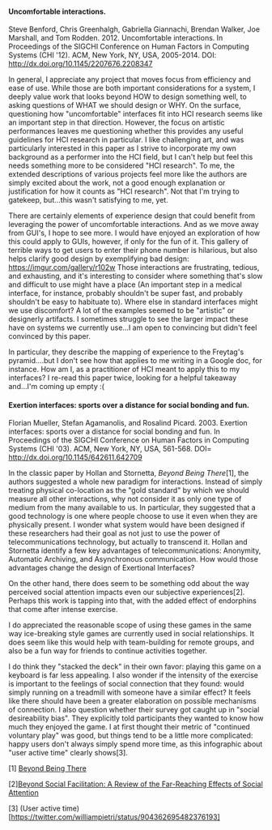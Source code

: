 #### Uncomfortable interactions.
Steve Benford, Chris Greenhalgh, Gabriella Giannachi, Brendan Walker, Joe Marshall, and Tom Rodden. 2012. Uncomfortable interactions. In Proceedings of the SIGCHI Conference on Human Factors in Computing Systems (CHI '12). ACM, New York, NY, USA, 2005-2014. DOI: http://dx.doi.org/10.1145/2207676.2208347

In general, I appreciate any project that moves focus from efficiency and ease of use. While those are both important considerations for a system, I deeply value work that looks beyond HOW to design something well, to asking questions of WHAT we should design or WHY. On the surface, questioning how "uncomfortable" interfaces fit into HCI research seems like an important step in that direction. However, the focus on artistic performances leaves me questioning whether this provides any useful guidelines for HCI research in particular. I like challenging art, and was particularly interested in this paper as I strive to incorporate my own background as a performer into the HCI field, but I can't help but feel this needs something more to be considered "HCI research". To me, the extended descriptions of various projects feel more like the authors are simply excited about the work, not a good enough explanation or justification for how it counts as "HCI research". Not that I'm trying to gatekeep, but...this wasn't satisfying to me, yet.

There are certainly elements of experience design that could benefit from leveraging the power of uncomfortable interactions. And as we move away from GUI's, I hope to see more. I would have enjoyed an exploration of how this could apply to GUIs, however, if only for the fun of it. This gallery of terrible ways to get users to enter their phone number is hilarious, but also helps clarify good design by exemplifying bad design: https://imgur.com/gallery/r102w Those interactions are frustrating, tedious, and exhausting, and it's interesting to consider where something that's slow and difficult to use might have a place (An important step in a medical interface, for instance, probably shouldn't be super fast, and probably shouldn't be easy to habituate to). Where else in standard interfaces might we use discomfort? A lot of the examples seemed to be "artistic" or designerly artifacts. I sometimes struggle to see the larger impact these have on systems we currently use...I am open to convincing but didn't feel convinced by this paper.

In particular, they describe the mapping of experience to the Freytag's pyramid....but I don't see how that applies to me writing in a Google doc, for instance. How am I, as a practitioner of HCI meant to apply this to my interfaces? I re-read this paper twice, looking for a helpful takeaway and...I'm coming up empty :(

#### Exertion interfaces: sports over a distance for social bonding and fun.
Florian Mueller, Stefan Agamanolis, and Rosalind Picard. 2003. Exertion interfaces: sports over a distance for social bonding and fun. In Proceedings of the SIGCHI Conference on Human Factors in Computing Systems (CHI '03). ACM, New York, NY, USA, 561-568. DOI= http://dx.doi.org/10.1145/642611.642709

In the classic paper by Hollan and Stornetta, _Beyond Being There_[1], the authors suggested a whole new paradigm for interactions. Instead of simply treating physical co-location as the "gold standard" by which we should measure all other interactions, why not consider it as only one type of medium from the many available to us. In particular, they suggested that a good technology is one where people choose to use it even when they are physically present.  I wonder what system would have been designed if these researchers had their goal as not just to use the power of telecommunications technology, but actually to transcend it. Hollan and Stornetta identify a few key advantages of telecommunications: Anonymity, Automatic Archiving, and Asynchronous communication. How would those advantages change the design of Exertional Interfaces?

On the other hand, there does seem to be something odd about the way perceived social attention impacts even our subjective experiences[2]. Perhaps this work is tapping into that, with the added effect of endorphins that come after intense exercise.

I do appreciated the reasonable scope of using these games in the same way ice-breaking style games are currently used in social relationships. It does seem like this would help with team-building for remote groups, and also be a fun way for friends to continue activities together.  

I do think they "stacked the deck" in their own favor: playing this game on a keyboard is far less appealing. I also wonder if the intensity of the exercise is important to the feelings of social connection that they found: would simply running on a treadmill with someone have a similar effect? It feels like there should have been a greater elaboration on possible mechanisms of connection. I also question whether their survey got caught up in "social desireability bias". They explicitly told participants they wanted to know how much they enjoyed the game. I at first thought their metric of "continued voluntary play" was good, but things tend to be a little more complicated: happy users don't always simply spend more time, as this infographic about "user active time" clearly shows[3].

[1] [Beyond Being There](https://dl.acm.org/citation.cfm?id=142769)

[2][Beyond Social Facilitation: A Review of the Far-Reaching Effects of Social Attention](http://guilfordjournals.com/doi/abs/10.1521/soco.2017.35.5.585)

[3] (User active time)[https://twitter.com/williampietri/status/904362695482376193]
